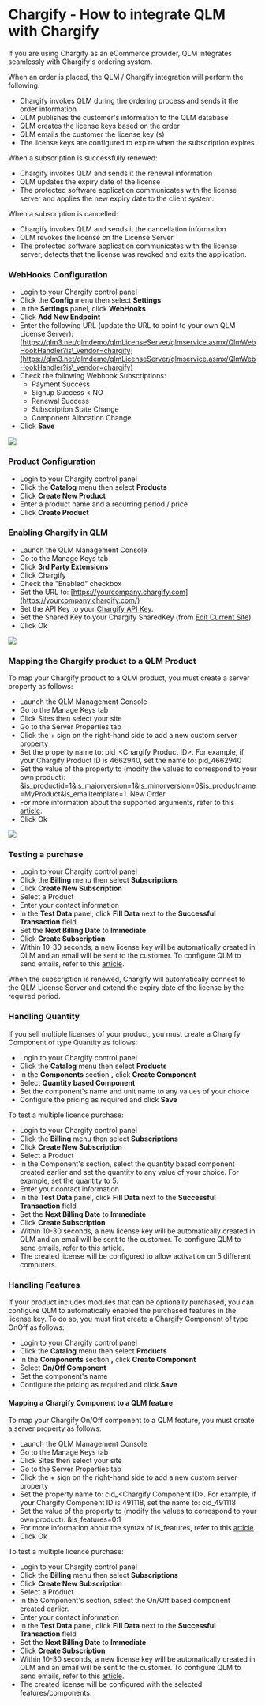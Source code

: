 # Chargify - How to integrate QLM with Chargify

If you are using Chargify as an eCommerce provider, QLM integrates seamlessly with Chargify's ordering system.&#x20;

When an order is placed, the QLM / Chargify integration will perform the following:

* Chargify invokes QLM during the ordering process and sends it the order information
* QLM publishes the customer's information to the QLM database
* QLM creates the license keys based on the order
* QLM emails the customer the license key (s)
* The license keys are configured to expire when the subscription expires

When a subscription is successfully renewed:

* Chargify invokes QLM and sends it the renewal information
* QLM updates the expiry date of the license
* The protected software application communicates with the license server and applies the new expiry date to the client system.

When a subscription is cancelled:

* Chargify invokes QLM and sends it the cancellation information
* QLM revokes the license on the License Server
* The protected software application communicates with the license server, detects that the license was revoked and exits the application.

### **WebHooks Configuration**

* Login to your Chargify control panel
* Click the **Config** menu then select **Settings**
* In the **Settings** panel, click **WebHooks**
* Click **Add New Endpoint**
* Enter the following URL (update the URL to point to your own QLM License Server): [https://qlm3.net/qlmdemo/qlmLicenseServer/qlmservice.asmx/QlmWebHookHandler?is\_vendor=chargify](https://qlm3.net/qlmdemo/qlmLicenseServer/qlmservice.asmx/QlmWebHookHandler?is\_vendor=chargify)
* Check the following Webhook Subscriptions:
  * Payment Success
  * Signup Success < NO
  * Renewal Success
  * Subscription State Change
  * Component Allocation Change
* Click **Save**

![](https://support.soraco.co/hc/article\_attachments/360010176212/mceclip0.png)

### &#x20;**Product Configuration**

* Login to your Chargify control panel
* Click the **Catalog** menu then select **Products**
* Click **Create New Product**
* Enter a product name and a recurring period / price
* Click **Create Product**

### **Enabling Chargify in QLM**

* Launch the QLM Management Console
* Go to the Manage Keys tab
* Click **3rd Party Extensions**
* Click Chargify
* Check the "Enabled" checkbox
* Set the URL to: [https://yourcompany.chargify.com](https://yourcompany.chargify.com/)
* Set the API Key to your [Chargify API Key](https://help.chargify.com/integrations/api-keys-chargify-direct.html).
* Set the Shared Key to your Chargify SharedKey (from [Edit Current Site](https://help.chargify.com/my-account/password-shared-secret.html)).
* Click Ok

![](https://support.soraco.co/hc/article\_attachments/360010173192/mceclip1.png)

### **Mapping the Chargify product to a QLM Product**

To map your Chargify product to a QLM product, you must create a server property as follows:

* Launch the QLM Management Console
* Go to the Manage Keys tab
* Click Sites then select your site
* Go to the Server Properties tab
* Click the + sign on the right-hand side to add a new custom server property
* Set the property name to: pid\_\<Chargify Product ID>. For example, if your Chargify Product ID is 4662940, set the name to: pid\_4662940
* Set the value of the property to (modify the values to correspond to your own product): \&is\_productid=1\&is\_majorversion=1\&is\_minorversion=0\&is\_productname=MyProduct\&is\_emailtemplate=1. New Order
* For more information about the supported arguments, refer to this [article](https://support.soraco.co/hc/en-us/articles/207606653-GetActivationKeyWithExpiryDate).
* Click Ok

![](https://support.soraco.co/hc/article\_attachments/360010206671/mceclip2.png)

### **Testing a purchase**

* Login to your Chargify control panel
* Click the **Billing** menu then select **Subscriptions**
* Click **Create New Subscription**
* Select a Product
* Enter your contact information
* In the **Test Data** panel, click **Fill Data** next to the **Successful Transaction** field
* Set the **Next Billing Date** to **Immediate**
* Click **Create Subscription**
* Within 10-30 seconds, a new license key will be automatically created in QLM and an email will be sent to the customer. To configure QLM to send emails, refer to this [article](https://support.soraco.co/hc/en-us/articles/213887163).

When the subscription is renewed, Chargify will automatically connect to the QLM License Server and extend the expiry date of the license by the required period.

### **Handling Quantity**

If you sell multiple licenses of your product, you must create a Chargify Component of type Quantity as follows:

* Login to your Chargify control panel
* Click the **Catalog** menu then select **Products**
* In the **Components** section **,** click **Create Component**
* Select **Quantity based Component**
* Set the component's name and unit name to any values of your choice
* Configure the pricing as required and click **Save**

To test a multiple licence purchase:

* Login to your Chargify control panel
* Click the **Billing** menu then select **Subscriptions**
* Click **Create New Subscription**
* Select a Product
* In the Component's section, select the quantity based component created earlier and set the quantity to any value of your choice. For example, set the quantity to 5.
* Enter your contact information
* In the **Test Data** panel, click **Fill Data** next to the **Successful Transaction** field
* Set the **Next Billing Date** to **Immediate**
* Click **Create Subscription**
* Within 10-30 seconds, a new license key will be automatically created in QLM and an email will be sent to the customer. To configure QLM to send emails, refer to this [article](https://support.soraco.co/hc/en-us/articles/213887163).
* The created license will be configured to allow activation on 5 different computers.

### **Handling Features**

If your product includes modules that can be optionally purchased, you can configure QLM to automatically enabled the purchased features in the license key. To do so, you must first create a Chargify Component of type OnOff as follows:

* Login to your Chargify control panel
* Click the **Catalog** menu then select **Products**
* In the **Components** section **,** click **Create Component**
* Select **On/Off Component**
* Set the component's name
* Configure the pricing as required and click **Save**

#### **Mapping a Chargify Component to a QLM feature**

To map your Chargify On/Off component to a QLM feature, you must create a server property as follows:

* Launch the QLM Management Console
* Go to the Manage Keys tab
* Click Sites then select your site
* Go to the Server Properties tab
* Click the + sign on the right-hand side to add a new custom server property
* Set the property name to: cid\_\<Chargify Component ID>. For example, if your Chargify Component ID is 491118, set the name to: cid\_491118
* Set the value of the property to (modify the values to correspond to your own product): \&is\_features=0:1
* For more information about the syntax of is\_features, refer to this [article](https://support.soraco.co/hc/en-us/articles/204160380-What-is-the-syntax-of-is-features).
* Click Ok

To test a multiple licence purchase:

* Login to your Chargify control panel
* Click the **Billing** menu then select **Subscriptions**
* Click **Create New Subscription**
* Select a Product
* In the Component's section, select the On/Off based component created earlier.
* Enter your contact information
* In the **Test Data** panel, click **Fill Data** next to the **Successful Transaction** field
* Set the **Next Billing Date** to **Immediate**
* Click **Create Subscription**
* Within 10-30 seconds, a new license key will be automatically created in QLM and an email will be sent to the customer. To configure QLM to send emails, refer to this [article](https://support.soraco.co/hc/en-us/articles/213887163).
* The created license will be configured with the selected features/components.
